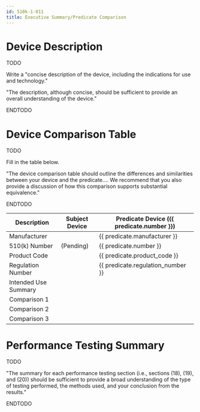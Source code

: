 ```yaml
---
id: 510k-1-011
title: Executive Summary/Predicate Comparison
---
```


# Device Description

TODO

Write a "concise description of the device, including the indications for use
and technology."

"The description, although concise, should be sufficient to provide an overall
understanding of the device."

ENDTODO

# Device Comparison Table

TODO

Fill in the table below.

"The device comparison table should outline the differences and similarities
between your device and the predicate.... We recommend that you also provide a
discussion of how this comparison supports substantial equivalence."

ENDTODO

| Description | Subject Device | Predicate Device ({{ predicate.number }}) |
| ----- | ----- | ---- |
| Manufacturer |  | {{ predicate.manufacturer }} |
| 510(k) Number | (Pending) | {{ predicate.number }} |
| Product Code |  | {{ predicate.product_code }} |
| Regulation Number |  | {{ predicate.regulation_number }} |
| Intended Use Summary |  |  |
| Comparison 1 |  |  |
| Comparison 2 |  |  |
| Comparison 3 |  |  |

# Performance Testing Summary

TODO

"The summary for each performance testing section (i.e., sections (18), (19),
and (20)) should be sufficient to provide a broad understanding of the type of
testing performed, the methods used, and your conclusion from the results."

ENDTODO
